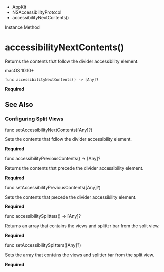 

- AppKit
- NSAccessibilityProtocol
-  accessibilityNextContents() 

Instance Method

# accessibilityNextContents()

Returns the contents that follow the divider accessibility element.

macOS 10.10+

``` source
func accessibilityNextContents() -> [Any]?
```

**Required**

## See Also

### Configuring Split Views

func setAccessibilityNextContents([Any]?)

Sets the contents that follow the divider accessibility element.

**Required**

func accessibilityPreviousContents() -> [Any]?

Returns the contents that precede the divider accessibility element.

**Required**

func setAccessibilityPreviousContents([Any]?)

Sets the contents that precede the divider accessibility element.

**Required**

func accessibilitySplitters() -> [Any]?

Returns an array that contains the views and splitter bar from the split view.

**Required**

func setAccessibilitySplitters([Any]?)

Sets the array that contains the views and splitter bar from the split view.

**Required**

